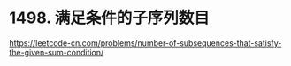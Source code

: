 # 1498. 满足条件的子序列数目

https://leetcode-cn.com/problems/number-of-subsequences-that-satisfy-the-given-sum-condition/